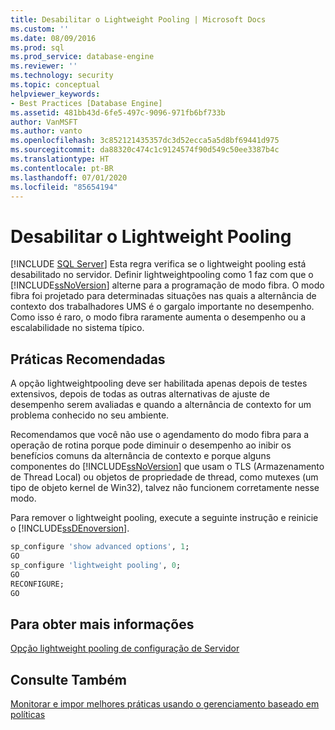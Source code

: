 ```yaml
---
title: Desabilitar o Lightweight Pooling | Microsoft Docs
ms.custom: ''
ms.date: 08/09/2016
ms.prod: sql
ms.prod_service: database-engine
ms.reviewer: ''
ms.technology: security
ms.topic: conceptual
helpviewer_keywords:
- Best Practices [Database Engine]
ms.assetid: 481bb43d-6fe5-497c-9096-971fb6bf733b
author: VanMSFT
ms.author: vanto
ms.openlocfilehash: 3c852121435357dc3d52ecca5a5d8bf69441d975
ms.sourcegitcommit: da88320c474c1c9124574f90d549c50ee3387b4c
ms.translationtype: HT
ms.contentlocale: pt-BR
ms.lasthandoff: 07/01/2020
ms.locfileid: "85654194"
---
```

# <a name="disable-lightweight-pooling"></a>Desabilitar o Lightweight Pooling
 [!INCLUDE [SQL Server](../../includes/applies-to-version/sqlserver.md)]
  Esta regra verifica se o lightweight pooling está desabilitado no servidor. Definir lightweightpooling como 1 faz com que o [!INCLUDE[ssNoVersion](../../includes/ssnoversion-md.md)] alterne para a programação de modo fibra. O modo fibra foi projetado para determinadas situações nas quais a alternância de contexto dos trabalhadores UMS é o gargalo importante no desempenho. Como isso é raro, o modo fibra raramente aumenta o desempenho ou a escalabilidade no sistema típico.  
  
## <a name="best-practices-recommendations"></a>Práticas Recomendadas  
 A opção lightweightpooling deve ser habilitada apenas depois de testes extensivos, depois de todas as outras alternativas de ajuste de desempenho serem avaliadas e quando a alternância de contexto for um problema conhecido no seu ambiente.  
  
 Recomendamos que você não use o agendamento do modo fibra para a operação de rotina porque pode diminuir o desempenho ao inibir os benefícios comuns da alternância de contexto e porque alguns componentes do [!INCLUDE[ssNoVersion](../../includes/ssnoversion-md.md)] que usam o TLS (Armazenamento de Thread Local) ou objetos de propriedade de thread, como mutexes (um tipo de objeto kernel de Win32), talvez não funcionem corretamente nesse modo.  
  
 Para remover o lightweight pooling, execute a seguinte instrução e reinicie o [!INCLUDE[ssDEnoversion](../../includes/ssdenoversion-md.md)].  
  
```sql  
sp_configure 'show advanced options', 1;  
GO  
sp_configure 'lightweight pooling', 0;  
GO  
RECONFIGURE;  
GO  
```  
  
## <a name="for-more-information"></a>Para obter mais informações  
 [Opção lightweight pooling de configuração de Servidor](../../database-engine/configure-windows/lightweight-pooling-server-configuration-option.md)  
  
## <a name="see-also"></a>Consulte Também  
 [Monitorar e impor melhores práticas usando o gerenciamento baseado em políticas](../../relational-databases/policy-based-management/monitor-and-enforce-best-practices-by-using-policy-based-management.md)  
  
  
